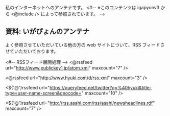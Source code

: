 私のインターネットへのアンテナです。
<#-- ※このコンテンツは igapyonv3 から <@include /> によって参照されています。 -->

## 資料: いがぴょんのアンテナ

よく参照させていただいている他の方の web サイトについて、RSS フィードさせていただいております。

<#-- RSSフィード展開処理 -->
<@rssfeed url="http://www.publickey1.jp/atom.xml" maxcount="7" />

<@rssfeed url="http://www.hyuki.com/d/rss.xml" maxcount="3" />

<${'@'}rssfeed url="https://queryfeed.net/twitter?q=%40hyuki&title-type=user-name-screen&geocode=" maxcount="10" />

<${'@'}rssfeed url="http://rss.asahi.com/rss/asahi/newsheadlines.rdf" maxcount="7" />
